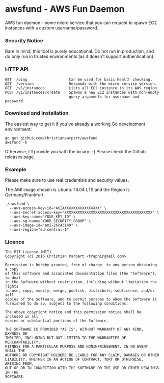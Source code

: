 # awsfund - AWS Fun Daemon

AWS fun daemon - some micro service that you can request to spawn EC2 instances
with a custom username/password.

### Security Notice

Bare in mind, this tool is purely educational. Do not run in production, and
do only run in trusted environments (as it doesn't support authentication).

### HTTP API

```
GET  /ping                   Can be used for basic health checking.
GET  /version                Responds with the micro service version.
GET  /v1/instances           Lists all EC2 instance in its AWS region
POST /v1/instances/create    Spawns a new EC2 instances with non-empty 
                             query arguments for username and password.
```

### Download and Installation

The easiest way to get it if you've already a working Go development environment:

```
go get github.com/christianparpart/awsfund
awsfund -h
```

Otherwise, I'll provide you with the binary ;-)
Please check the Github releases page.

### Example
Please make sure to use real credentials and security values.

The AMI image chosen is Ubuntu 14.04 LTS and the Region is Germany/Frankfurt.

```!sh
./awsfund \
  --aws-access-key-id="AKIAXXXXXXXXXXXXXXXX" \
  --aws-secret-access-key="XXXXXXXXXXXXXXXXXXXXXXXXXXXXXXXXXXXXXXXX" \
  --aws-key-name="YOUR_KEY_ID" \
  --aws-sg-name="YOUR_SECURITY_GROUP" \
  --aws-image-id="ami-26c43149" \
  --aws-region="eu-central-1"
```

### Licence

```
The MIT License (MIT)
Copyright (c) 2016 Christian Parpart <trapni@gmail.com>

Permission is hereby granted, free of charge, to any person obtaining a copy
of this software and associated documentation files (the "Software"), to deal
in the Software without restriction, including without limitation the rights
to use, copy, modify, merge, publish, distribute, sublicense, and/or sell
copies of the Software, and to permit persons to whom the Software is
furnished to do so, subject to the following conditions:

The above copyright notice and this permission notice shall be included in all
copies or substantial portions of the Software.

THE SOFTWARE IS PROVIDED "AS IS", WITHOUT WARRANTY OF ANY KIND, EXPRESS OR
IMPLIED, INCLUDING BUT NOT LIMITED TO THE WARRANTIES OF MERCHANTABILITY,
FITNESS FOR A PARTICULAR PURPOSE AND NONINFRINGEMENT. IN NO EVENT SHALL THE
AUTHORS OR COPYRIGHT HOLDERS BE LIABLE FOR ANY CLAIM, DAMAGES OR OTHER
LIABILITY, WHETHER IN AN ACTION OF CONTRACT, TORT OR OTHERWISE, ARISING FROM,
OUT OF OR IN CONNECTION WITH THE SOFTWARE OR THE USE OR OTHER DEALINGS IN THE
SOFTWARE.
```
